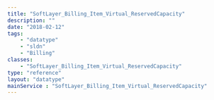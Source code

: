 ```yaml
---
title: "SoftLayer_Billing_Item_Virtual_ReservedCapacity"
description: ""
date: "2018-02-12"
tags:
    - "datatype"
    - "sldn"
    - "Billing"
classes:
    - "SoftLayer_Billing_Item_Virtual_ReservedCapacity"
type: "reference"
layout: "datatype"
mainService : "SoftLayer_Billing_Item_Virtual_ReservedCapacity"
---
```

